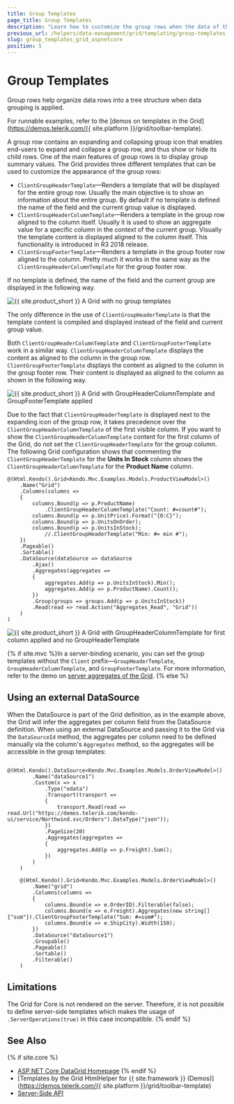 ```yaml
---
title: Group Templates
page_title: Group Templates
description: "Learn how to customize the group rows when the data of the Telerik UI Grid for ASP.NET MVC is grouped."
previous_url: /helpers/data-management/grid/templating/group-templates
slug: group_templates_grid_aspnetcore
position: 5
---
```


# Group Templates

Group rows help organize data rows into a tree structure when data grouping is applied.

For runnable examples, refer to the [demos on templates in the Grid](https://demos.telerik.com/{{ site.platform }}/grid/toolbar-template).

A group row contains an expanding and collapsing group icon that enables end-users to expand and collapse a group row, and thus show or hide its child rows. One of the main features of group rows is to display group summary values. The Grid provides three different templates that can be used to customize the appearance of the group rows:

- `ClientGroupHeaderTemplate`&mdash;Renders a template that will be displayed for the entire group row. Usually the main objective is to show an information about the entire group. By default if no template is defined the name of the field and the current group value is displayed.
- `ClientGroupHeaderColumnTemplate`&mdash;Renders a template in the group row aligned to the column itself. Usually it is used to show an aggregate value for a specific column in the context of the current group. Visually the template content is displayed aligned to the column itself. This functionality is introduced in R3 2018 release.
- `ClientGroupFooterTemplate`&mdash;Renders a template in the group footer row aligned to the column. Pretty much it works in the same way as the `ClientGroupHeaderColumnTemplate` for the group footer row.

If no template is defined, the name of the field and the current group are displayed in the following way.

![{{ site.product_short }} A Grid with no group templates](../images/grid-no-group-header-template.png)

The only difference in the use of `ClientGroupHeaderTemplate` is that the template content is compiled and displayed instead of the field and current group value.

Both `ClientGroupHeaderColumnTemplate` and `ClientGroupFooterTemplate` work in a similar way. `ClientGroupHeaderColumnTemplate` displays the content as aligned to the column in the group row. `ClientGroupFooterTemplate` displays the content as aligned to the column in the group footer row. Their content is displayed as aligned to the column as shown in the following way.

![{{ site.product_short }} A Grid with GroupHeaderColumnTemplate and GroupFooterTemplate applied](../images/grid-group-header-column-template.png)

Due to the fact that `ClientGroupHeaderTemplate` is displayed next to the expanding icon of the group row, it takes precedence over the `ClientGroupHeaderColumnTemplate` of the first visible column. If you want to show the `ClientGroupHeaderColumnTemplate` content for the first column of the Grid, do not set the `ClientGroupHeaderTemplate` for the group column. The following Grid configuration shows that commenting the `ClientGroupHeaderTemplate` for the **Units In Stock** column shows the `ClientGroupHeaderColumnTemplate` for the **Product Name** column.

```HtmlHelper
@(Html.Kendo().Grid<Kendo.Mvc.Examples.Models.ProductViewModel>()
    .Name("Grid")
    .Columns(columns =>
    {
        columns.Bound(p => p.ProductName)
            .ClientGroupHeaderColumnTemplate("Count: #=count#");
        columns.Bound(p => p.UnitPrice).Format("{0:C}");
        columns.Bound(p => p.UnitsOnOrder);
        columns.Bound(p => p.UnitsInStock);
            //.ClientGroupHeaderTemplate("Min: #= min #");
    })
    .Pageable()
    .Sortable()
    .DataSource(dataSource => dataSource
        .Ajax()
        .Aggregates(aggregates =>
        {
            aggregates.Add(p => p.UnitsInStock).Min();
            aggregates.Add(p => p.ProductName).Count();
        })
        .Group(groups => groups.Add(p => p.UnitsInStock))
        .Read(read => read.Action("Aggregates_Read", "Grid"))
    )
)
```

![{{ site.product_short }} A Grid with GroupHeaderColumnTemplate for first column applied and no GroupHeaderTemplate](../images/grid-group-header-column-template-first-column.png)

{% if site.mvc %}In a server-binding scenario, you can set the group templates without the `Client` prefix&mdash;`GroupHeaderTemplate`, `GroupHeaderColumnTemplate`, and `GroupFooterTemplate`. For more information, refer to the demo on [server aggregates of the Grid](https://demos.telerik.com/aspnet-mvc/grid/serveraggregates).
{% else %}

## Using an external DataSource

When the DataSource is part of the Grid definition, as in the example above, the Grid will infer the aggregates per column field from the DataSource definition. When using an external DataSource and passing it to the Grid via the `DataSourceId` method, the aggregates per column need to be defined manually via the column's `Aggregates` method, so the aggregates will be accessible in the group templates:

```HtmlHelper
    @(Html.Kendo().DataSource<Kendo.Mvc.Examples.Models.OrderViewModel>()
        .Name("dataSource1")
        .Custom(x => x
            .Type("odata")
            .Transport(transport =>
            {
                transport.Read(read => read.Url("https://demos.telerik.com/kendo-ui/service/Northwind.svc/Orders").DataType("json"));
            })
            .PageSize(20)
            .Aggregates(aggregates =>
            {
                aggregates.Add(p => p.Freight).Sum();
            })
        )
    )

    @(Html.Kendo().Grid<Kendo.Mvc.Examples.Models.OrderViewModel>()
        .Name("grid")
        .Columns(columns =>
        {
            columns.Bound(e => e.OrderID).Filterable(false);
            columns.Bound(e => e.Freight).Aggregates(new string[]{"sum"}).ClientGroupFooterTemplate("Sum: #=sum#");
            columns.Bound(e => e.ShipCity).Width(150);
        })
        .DataSource("dataSource1")
        .Groupable()
        .Pageable()
        .Sortable()
        .Filterable()
    )
```

## Limitations

The Grid for Core is not rendered on the server. Therefore, it is not possible to define server-side templates which makes the usage of `.ServerOperations(true)` in this case incompatible.
{% endif %}

## See Also

{% if site.core %}
* [ASP.NET Core DataGrid Homepage](https://www.telerik.com/aspnet-core-ui/grid)
{% endif %}
* [Templates by the Grid HtmlHelper for {{ site.framework }} (Demos)](https://demos.telerik.com/{{ site.platform }}/grid/toolbar-template)
* [Server-Side API](/api/grid)
